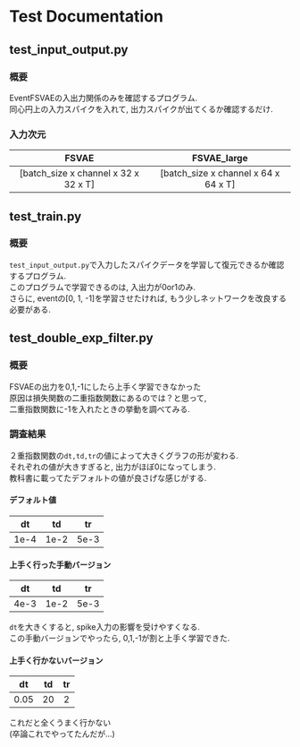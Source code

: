 # Test Documentation

## test_input_output.py
### 概要
EventFSVAEの入出力関係のみを確認するプログラム.  
同心円上の入力スパイクを入れて, 出力スパイクが出てくるか確認するだけ. 

### 入力次元
|                FSVAE                 |             FSVAE_large              |
| :----------------------------------: | :----------------------------------: |
| [batch_size x channel x 32 x 32 x T] | [batch_size x channel x 64 x 64 x T] |

## test_train.py
### 概要
`test_input_output.py`で入力したスパイクデータを学習して復元できるか確認するプログラム.  
このプログラムで学習できるのは, 入出力が0or1のみ.  
さらに, eventの[0, 1, -1]を学習させたければ, もう少しネットワークを改良する必要がある.  

## test_double_exp_filter.py
### 概要
FSVAEの出力を0,1,-1にしたら上手く学習できなかった  
原因は損失関数の二重指数関数にあるのでは？と思って,  
二重指数関数に-1を入れたときの挙動を調べてみる.  

### 調査結果
２重指数関数の`dt,td,tr`の値によって大きくグラフの形が変わる.  
それぞれの値が大きすぎると, 出力がほぼ0になってしまう.  
教科書に載ってたデフォルトの値が良さげな感じがする.  

#### デフォルト値
|  dt   |  td   |  tr   |
| :---: | :---: | :---: |
| 1e-4  | 1e-2  | 5e-3  |
  
#### 上手く行った手動バージョン
|  dt   |  td   |  tr   |
| :---: | :---: | :---: |
| 4e-3  | 1e-2  | 5e-3  |
`dt`を大きくすると, spike入力の影響を受けやすくなる.  
この手動バージョンでやったら, 0,1,-1が割と上手く学習できた.

#### 上手く行かないバージョン
|  dt   |  td   |  tr   |
| :---: | :---: | :---: |
| 0.05  |  20   |   2   |
これだと全くうまく行かない  
(卒論これでやってたんだが...)  